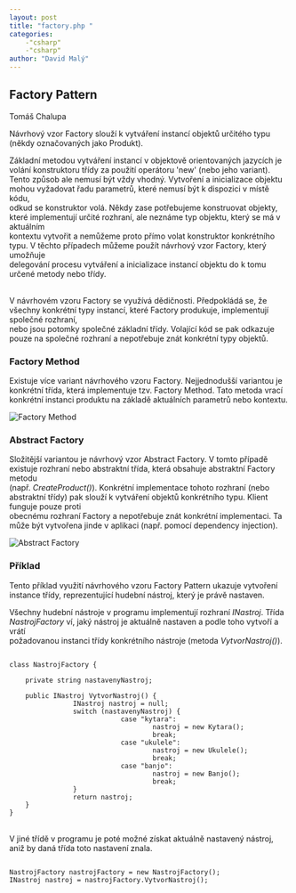 ```yaml
---
layout: post
title: "factory.php "
categories:
    -"csharp"
    -"csharp"
author: "David Malý"
--- 
```



##   Factory Pattern


Tomáš Chalupa



Návrhový vzor Factory slouží k vytváření instancí objektů určitého typu (někdy označovaných jako Produkt).



Základní metodou vytváření instancí v objektově orientovaných jazycích je volání konstruktoru třídy za použití operátoru 'new' (nebo jeho variant).<br>    Tento způsob ale nemusí být vždy vhodný. Vytvoření a inicializace objektu mohou vyžadovat řadu parametrů, které nemusí být k dispozici v místě kódu,<br>    odkud se konstruktor volá. Někdy zase potřebujeme konstruovat objekty, které implementují určité rozhraní, ale neznáme typ objektu, který se má v aktuálním<br>    kontextu vytvořit a nemůžeme proto přímo volat konstruktor konkrétního typu. V těchto případech můžeme použít návrhový vzor Factory, který umožňuje<br>    delegování procesu vytváření a inicializace instancí objektu do k tomu určené metody nebo třídy.



<br>    V návrhovém vzoru Factory se využívá dědičnosti. Předpokládá se, že všechny konkrétní typy instancí, které Factory produkuje, implementují společné rozhraní,<br>    nebo jsou potomky společné základní třídy. Volající kód se pak odkazuje pouze na společné rozhraní a nepotřebuje znát konkrétní typy objektů.


### Factory Method


Existuje více variant návrhového vzoru Factory. Nejjednodušší variantou je konkrétní třída, která implementuje tzv. Factory Method. Tato metoda vrací<br>    konkrétní instanci produktu na základě aktuálních parametrů nebo kontextu.

![Factory Method](images/factory1.png)
### Abstract Factory


Složitější variantou je návrhový vzor Abstract Factory. V tomto případě existuje rozhraní nebo abstraktní třída, která obsahuje abstraktní Factory metodu<br>    (např. *CreateProduct()*). Konkrétní implementace tohoto rozhraní (nebo abstraktní třídy) pak slouží k vytváření objektů konkrétního typu. Klient funguje pouze proti<br>    obecnému rozhraní Factory a nepotřebuje znát konkrétní implementaci. Ta může být vytvořena jinde v aplikaci (např. pomocí dependency injection).

![Abstract Factory](images/factory2.png)
### Příklad


Tento příklad využití návrhového vzoru Factory Pattern ukazuje vytvoření instance třídy, reprezentující hudební nástroj, který je právě nastaven.



Všechny hudební nástroje v programu implementují rozhraní *INastroj*. Třída *NastrojFactory* ví, jaký nástroj je aktuálně nastaven a podle toho vytvoří a vrátí<br>    požadovanou instanci třídy konkrétního nástroje (metoda *VytvorNastroj()*).


```

class NastrojFactory {
	private string nastavenyNastroj;
	public INastroj VytvorNastroj() {				INastroj nastroj = null;				switch (nastavenyNastroj) {							case "kytara":									nastroj = new Kytara();									break;							case "ukulele":									nastroj = new Ukulele();									break;							case "banjo":									nastroj = new Banjo();									break;				}				return nastroj;	}
}

```


<br>    V jiné třídě v programu je poté možné získat aktuálně nastavený nástroj, aniž by daná třída toto nastavení znala.<br>


```

NastrojFactory nastrojFactory = new NastrojFactory();
INastroj nastroj = nastrojFactory.VytvorNastroj();

```
